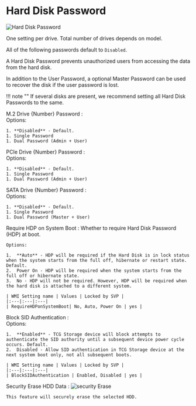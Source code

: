 # Hard Disk Password

![Hard Disk Password](https://cdrt.github.io/mk_docs/ref/bios/settings/thinkcentre/img/tc_hard_disk_password.PNG)

One setting per drive. Total number of drives depends on model.

All of the following passwords default to `Disabled`.

A Hard Disk Password prevents unauthorized users from accessing the data from the hard disk.

In addition to the User Password, a optional Master Password can be used to recover the disk if the user password is lost.

!!! note ""
    If several disks are present, we recommend setting all Hard Disk Passwords to the same.

M.2 Drive {Number} Password
:  
    Options:

    1. **Disabled** - Default.
    1. Single Password
    1. Dual Password (Admin + User)

PCIe Drive {Number} Password
:  
    Options:

    1. **Disabled** - Default.
    1. Single Password
    1. Dual Password (Admin + User)

SATA Drive {Number} Password
:  
    Options:

    1. **Disabled** - Default.
    1. Single Password
    1. Dual Password (Master + User)

Require HDP on System Boot
:  Whether to require Hard Disk Password (HDP) at boot.

    Options:

    1.  **Auto** - HDP will be required if the Hard Disk is in lock status when the system starts from the full off, hibernate or restart state. Default.
    2.  Power On - HDP will be required when the system starts from the full off or hibernate state.
    3.  No - HDP will not be required. However, HDP will be required when the hard disk is attached to a different system.

    | WMI Setting name | Values | Locked by SVP |
    |:---|:---|:---|
    | RequireHDPonSystemBoot| No, Auto, Power On | yes |

Block SID Authentication
:  
    Options:

    1.  **Enabled** - TCG Storage device will block attempts to authenticate the SID authority until a subsequent device power cycle occurs. Default.
    2.  Disabled - Allow SID authentication in TCG Storage device at the next system boot only, not all subsequent boots.

    | WMI Setting name | Values | Locked by SVP |
    |:---|:---|:---|
    | BlockSIDAuthentication | Enabled, Disabled | yes |

Security Erase HDD Data
:  ![security Erase](https://cdrt.github.io/mk_docs/ref/bios/settings/thinkcentre/img/tc_security_erase_hdd_data.PNG)

    This feature will securely erase the selected HDD.

